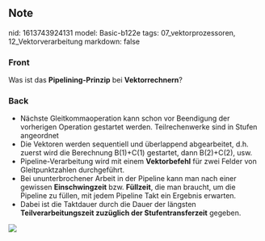## Note
nid: 1613743924131
model: Basic-b122e
tags: 07_vektorprozessoren, 12_Vektorverarbeitung
markdown: false

### Front
Was ist das <b>Pipelining-Prinzip</b> bei <b>Vektorrechnern</b>?

### Back
<ul>
  <li>Nächste Gleitkommaoperation kann schon vor Beendigung der
  vorherigen Operation gestartet werden. Teilrechenwerke sind in
  Stufen angeordnet
  <li>Die Vektoren werden sequentiell und überlappend abgearbeitet,
  d.h. zuerst wird die Berechnung B(1)+C(1) gestartet, dann
  B(2)+C(2), usw.
  <li>Pipeline-Verarbeitung wird mit einem <b>Vektorbefehl</b> für
  zwei Felder von Gleitpunktzahlen durchgeführt.
  <li>Bei ununterbrochener Arbeit in der Pipeline kann man nach
  einer gewissen <b>Einschwingzeit</b> bzw. <b>Füllzeit</b>, die
  man braucht, um die Pipeline zu füllen, mit jedem Pipeline Takt
  ein Ergebnis erwarten.
  <li>Dabei ist die Taktdauer durch die Dauer der längsten
  <b>Teilverarbeitungszeit zuzüglich der Stufentransferzeit</b>
  gegeben.
</ul><img src="paste-2939ba7e114a9f36a5f7d4bbb890132e5487980d.jpg">

